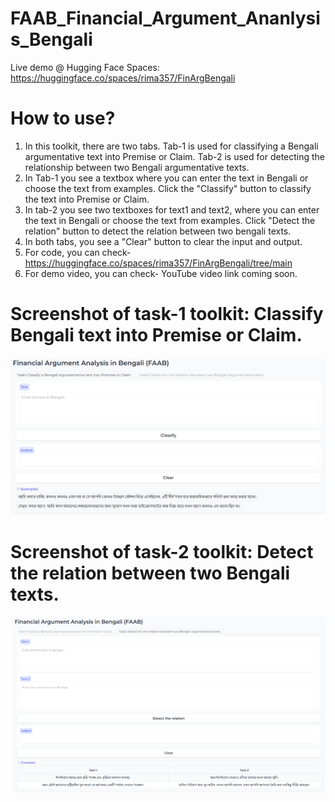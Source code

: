 # FAAB_Financial_Argument_Ananlysis_Bengali
Live demo @ Hugging Face Spaces: https://huggingface.co/spaces/rima357/FinArgBengali
# How to use?
1. In this toolkit, there are two tabs. Tab-1 is used for classifying a Bengali argumentative text into Premise or Claim. Tab-2 is used for detecting the relationship between two Bengali argumentative texts.
2. In Tab-1 you see a textbox where you can enter the text in Bengali or choose the text from examples. Click the "Classify" button to classify the text into Premise or Claim.
3. In tab-2 you see two textboxes for text1 and text2, where you can enter the text in Bengali or choose the text from examples. Click "Detect the relation" button to detect the relation between two bengali texts.
4. In both tabs, you see a "Clear" button to clear the input and output.
5. For code, you can check- https://huggingface.co/spaces/rima357/FinArgBengali/tree/main
6. For demo video, you can check- YouTube video link coming soon.
# Screenshot of task-1 toolkit: Classify Bengali text into Premise or Claim.
![Alt text](https://github.com/rima357/FAAB_Financial_Argument_Ananlysis_Bengali/blob/main/Image_toolkit_task1.png)
# Screenshot of task-2 toolkit: Detect the relation between two Bengali texts.
![Alt text](https://github.com/rima357/FAAB_Financial_Argument_Ananlysis_Bengali/blob/main/Image_toolkit_task2.png)
